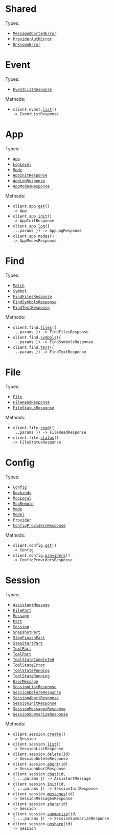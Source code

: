 # Shared

Types:

- <code><a href="./src/resources/shared.ts">MessageAbortedError</a></code>
- <code><a href="./src/resources/shared.ts">ProviderAuthError</a></code>
- <code><a href="./src/resources/shared.ts">UnknownError</a></code>

# Event

Types:

- <code><a href="./src/resources/event.ts">EventListResponse</a></code>

Methods:

- <code title="get /event">client.event.<a href="./src/resources/event.ts">list</a>() -> EventListResponse</code>

# App

Types:

- <code><a href="./src/resources/app.ts">App</a></code>
- <code><a href="./src/resources/app.ts">LogLevel</a></code>
- <code><a href="./src/resources/app.ts">Mode</a></code>
- <code><a href="./src/resources/app.ts">AppInitResponse</a></code>
- <code><a href="./src/resources/app.ts">AppLogResponse</a></code>
- <code><a href="./src/resources/app.ts">AppModesResponse</a></code>

Methods:

- <code title="get /app">client.app.<a href="./src/resources/app.ts">get</a>() -> App</code>
- <code title="post /app/init">client.app.<a href="./src/resources/app.ts">init</a>() -> AppInitResponse</code>
- <code title="post /log">client.app.<a href="./src/resources/app.ts">log</a>({ ...params }) -> AppLogResponse</code>
- <code title="get /mode">client.app.<a href="./src/resources/app.ts">modes</a>() -> AppModesResponse</code>

# Find

Types:

- <code><a href="./src/resources/find.ts">Match</a></code>
- <code><a href="./src/resources/find.ts">Symbol</a></code>
- <code><a href="./src/resources/find.ts">FindFilesResponse</a></code>
- <code><a href="./src/resources/find.ts">FindSymbolsResponse</a></code>
- <code><a href="./src/resources/find.ts">FindTextResponse</a></code>

Methods:

- <code title="get /find/file">client.find.<a href="./src/resources/find.ts">files</a>({ ...params }) -> FindFilesResponse</code>
- <code title="get /find/symbol">client.find.<a href="./src/resources/find.ts">symbols</a>({ ...params }) -> FindSymbolsResponse</code>
- <code title="get /find">client.find.<a href="./src/resources/find.ts">text</a>({ ...params }) -> FindTextResponse</code>

# File

Types:

- <code><a href="./src/resources/file.ts">File</a></code>
- <code><a href="./src/resources/file.ts">FileReadResponse</a></code>
- <code><a href="./src/resources/file.ts">FileStatusResponse</a></code>

Methods:

- <code title="get /file">client.file.<a href="./src/resources/file.ts">read</a>({ ...params }) -> FileReadResponse</code>
- <code title="get /file/status">client.file.<a href="./src/resources/file.ts">status</a>() -> FileStatusResponse</code>

# Config

Types:

- <code><a href="./src/resources/config.ts">Config</a></code>
- <code><a href="./src/resources/config.ts">Keybinds</a></code>
- <code><a href="./src/resources/config.ts">McpLocal</a></code>
- <code><a href="./src/resources/config.ts">McpRemote</a></code>
- <code><a href="./src/resources/config.ts">Mode</a></code>
- <code><a href="./src/resources/config.ts">Model</a></code>
- <code><a href="./src/resources/config.ts">Provider</a></code>
- <code><a href="./src/resources/config.ts">ConfigProvidersResponse</a></code>

Methods:

- <code title="get /config">client.config.<a href="./src/resources/config.ts">get</a>() -> Config</code>
- <code title="get /config/providers">client.config.<a href="./src/resources/config.ts">providers</a>() -> ConfigProvidersResponse</code>

# Session

Types:

- <code><a href="./src/resources/session.ts">AssistantMessage</a></code>
- <code><a href="./src/resources/session.ts">FilePart</a></code>
- <code><a href="./src/resources/session.ts">Message</a></code>
- <code><a href="./src/resources/session.ts">Part</a></code>
- <code><a href="./src/resources/session.ts">Session</a></code>
- <code><a href="./src/resources/session.ts">SnapshotPart</a></code>
- <code><a href="./src/resources/session.ts">StepFinishPart</a></code>
- <code><a href="./src/resources/session.ts">StepStartPart</a></code>
- <code><a href="./src/resources/session.ts">TextPart</a></code>
- <code><a href="./src/resources/session.ts">ToolPart</a></code>
- <code><a href="./src/resources/session.ts">ToolStateCompleted</a></code>
- <code><a href="./src/resources/session.ts">ToolStateError</a></code>
- <code><a href="./src/resources/session.ts">ToolStatePending</a></code>
- <code><a href="./src/resources/session.ts">ToolStateRunning</a></code>
- <code><a href="./src/resources/session.ts">UserMessage</a></code>
- <code><a href="./src/resources/session.ts">SessionListResponse</a></code>
- <code><a href="./src/resources/session.ts">SessionDeleteResponse</a></code>
- <code><a href="./src/resources/session.ts">SessionAbortResponse</a></code>
- <code><a href="./src/resources/session.ts">SessionInitResponse</a></code>
- <code><a href="./src/resources/session.ts">SessionMessagesResponse</a></code>
- <code><a href="./src/resources/session.ts">SessionSummarizeResponse</a></code>

Methods:

- <code title="post /session">client.session.<a href="./src/resources/session.ts">create</a>() -> Session</code>
- <code title="get /session">client.session.<a href="./src/resources/session.ts">list</a>() -> SessionListResponse</code>
- <code title="delete /session/{id}">client.session.<a href="./src/resources/session.ts">delete</a>(id) -> SessionDeleteResponse</code>
- <code title="post /session/{id}/abort">client.session.<a href="./src/resources/session.ts">abort</a>(id) -> SessionAbortResponse</code>
- <code title="post /session/{id}/message">client.session.<a href="./src/resources/session.ts">chat</a>(id, { ...params }) -> AssistantMessage</code>
- <code title="post /session/{id}/init">client.session.<a href="./src/resources/session.ts">init</a>(id, { ...params }) -> SessionInitResponse</code>
- <code title="get /session/{id}/message">client.session.<a href="./src/resources/session.ts">messages</a>(id) -> SessionMessagesResponse</code>
- <code title="post /session/{id}/share">client.session.<a href="./src/resources/session.ts">share</a>(id) -> Session</code>
- <code title="post /session/{id}/summarize">client.session.<a href="./src/resources/session.ts">summarize</a>(id, { ...params }) -> SessionSummarizeResponse</code>
- <code title="delete /session/{id}/share">client.session.<a href="./src/resources/session.ts">unshare</a>(id) -> Session</code>
